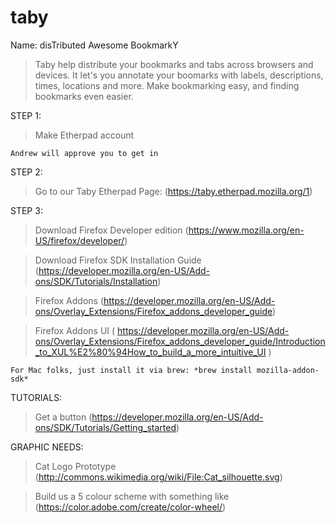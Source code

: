 taby
====

Name: disTributed Awesome BookmarkY

> Taby help distribute your bookmarks and tabs across browsers and devices. It let's you annotate your boomarks with labels, descriptions, times, locations and more. Make bookmarking easy, and finding bookmarks even easier.
 
STEP 1:

> Make Etherpad account
```
Andrew will approve you to get in
```

STEP 2:

> Go to our Taby Etherpad Page: (https://taby.etherpad.mozilla.org/1)

STEP 3:

> Download Firefox Developer edition (https://www.mozilla.org/en-US/firefox/developer/)

> Download Firefox SDK Installation Guide (https://developer.mozilla.org/en-US/Add-ons/SDK/Tutorials/Installation)

> Firefox Addons (https://developer.mozilla.org/en-US/Add-ons/Overlay_Extensions/Firefox_addons_developer_guide)

> Firefox Addons UI ( https://developer.mozilla.org/en-US/Add-ons/Overlay_Extensions/Firefox_addons_developer_guide/Introduction_to_XUL%E2%80%94How_to_build_a_more_intuitive_UI )

```
For Mac folks, just install it via brew: *brew install mozilla-addon-sdk*
```

TUTORIALS:

> Get a button (https://developer.mozilla.org/en-US/Add-ons/SDK/Tutorials/Getting_started)


GRAPHIC NEEDS:

> Cat Logo Prototype (http://commons.wikimedia.org/wiki/File:Cat_silhouette.svg)

> Build us a 5 colour scheme with something like (https://color.adobe.com/create/color-wheel/)
